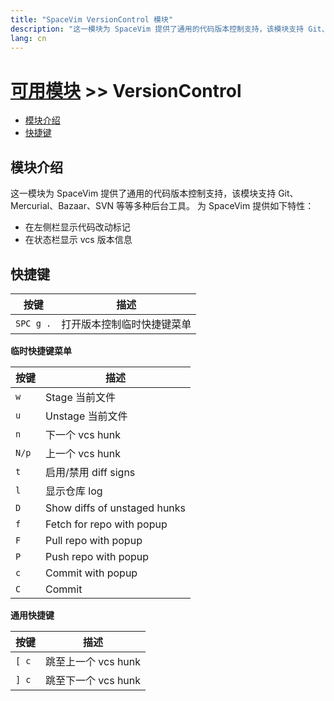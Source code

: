 ```yaml
---
title: "SpaceVim VersionControl 模块"
description: "这一模块为 SpaceVim 提供了通用的代码版本控制支持，该模块支持 Git、Mercurial、Bazaar、SVN 等等多种后台工具。"
lang: cn
---
```


# [可用模块](../) >> VersionControl

<!-- vim-markdown-toc GFM -->

- [模块介绍](#模块介绍)
- [快捷键](#快捷键)

<!-- vim-markdown-toc -->

## 模块介绍

这一模块为 SpaceVim 提供了通用的代码版本控制支持，该模块支持 Git、Mercurial、Bazaar、SVN 等等多种后台工具。
为 SpaceVim 提供如下特性：

- 在左侧栏显示代码改动标记
- 在状态栏显示 vcs 版本信息

## 快捷键

| 按键      | 描述                       |
| --------- | -------------------------- |
| `SPC g .` | 打开版本控制临时快捷键菜单 |

**临时快捷键菜单**

| 按键  | 描述                         |
| ----- | ---------------------------- |
| `w`   | Stage 当前文件               |
| `u`   | Unstage 当前文件             |
| `n`   | 下一个 vcs hunk              |
| `N/p` | 上一个 vcs hunk              |
| `t`   | 启用/禁用 diff signs         |
| `l`   | 显示仓库 log                 |
| `D`   | Show diffs of unstaged hunks |
| `f`   | Fetch for repo with popup    |
| `F`   | Pull repo with popup         |
| `P`   | Push repo with popup         |
| `c`   | Commit with popup            |
| `C`   | Commit                       |

**通用快捷键**

| 按键  | 描述                |
| ----- | ------------------- |
| `[ c` | 跳至上一个 vcs hunk |
| `] c` | 跳至下一个 vcs hunk |
